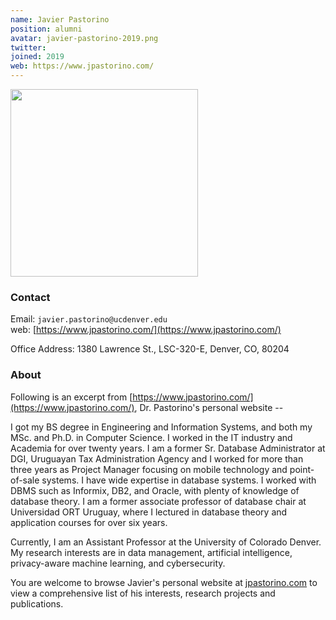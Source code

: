 ```yaml
---
name: Javier Pastorino
position: alumni
avatar: javier-pastorino-2019.png
twitter:
joined: 2019
web: https://www.jpastorino.com/
---
```


<img width="300" src="{{site.baseurl}}/images/people/{{page.avatar}}" data-action="zoom">

### Contact

Email: `javier.pastorino@ucdenver.edu`<br>
web: [https://www.jpastorino.com/](https://www.jpastorino.com/)<br>

Office Address: 1380 Lawrence St., LSC-320-E, Denver, CO, 80204<br>

### About
Following is an excerpt from [https://www.jpastorino.com/](https://www.jpastorino.com/), Dr. Pastorino's personal website --

I got my BS degree in Engineering and  Information Systems, and both my MSc. and Ph.D. in Computer Science. I worked in the IT industry and Academia for over twenty years. I am a former Sr. Database Administrator at DGI, Uruguayan Tax Administration Agency and I worked for more than three years as Project Manager focusing on mobile technology and point-of-sale systems. I have wide expertise in database systems. I worked with DBMS such as Informix, DB2, and Oracle, with plenty of knowledge of database theory. I am a former associate professor of database chair at Universidad ORT Uruguay, where I lectured in database theory and application courses for over six years.

Currently, I am an Assistant Professor at the University of Colorado Denver. My research interests are in data management, artificial intelligence, privacy-aware machine learning, and cybersecurity. 

You are welcome to browse Javier's personal website at <a href="https://www.jpastorino.com">jpastorino.com</a> to view a comprehensive list of his interests, research projects and publications.




